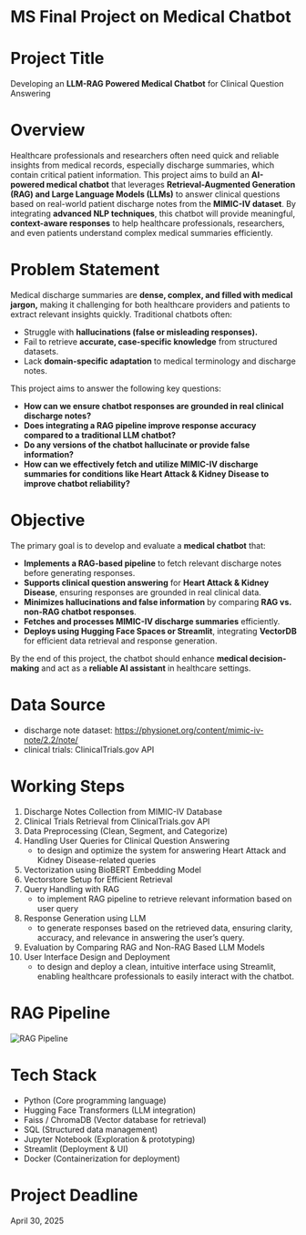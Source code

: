 # MS Final Project on Medical Chatbot

# Project Title

Developing an **LLM-RAG Powered Medical Chatbot** for Clinical Question Answering

# Overview

Healthcare professionals and researchers often need quick and reliable insights from medical records, especially discharge summaries, which contain critical patient information. This project aims to build an **AI-powered medical chatbot** that leverages **Retrieval-Augmented Generation (RAG) and Large Language Models (LLMs)** to answer clinical questions based on real-world patient discharge notes from the **MIMIC-IV dataset**. By integrating **advanced NLP techniques**, this chatbot will provide meaningful, **context-aware responses** to help healthcare professionals, researchers, and even patients understand complex medical summaries efficiently.

# Problem Statement

Medical discharge summaries are **dense, complex, and filled with medical jargon,** making it challenging for both healthcare providers and patients to extract relevant insights quickly. Traditional chatbots often:
- Struggle with **hallucinations (false or misleading responses).**
- Fail to retrieve **accurate, case-specific knowledge** from structured datasets.
- Lack **domain-specific adaptation** to medical terminology and discharge notes.

This project aims to answer the following key questions:
- **How can we ensure chatbot responses are grounded in real clinical discharge notes?**
- **Does integrating a RAG pipeline improve response accuracy compared to a traditional LLM chatbot?**
- **Do any versions of the chatbot hallucinate or provide false information?**
- **How can we effectively fetch and utilize MIMIC-IV discharge summaries for conditions like Heart Attack & Kidney Disease to improve chatbot reliability?**

# Objective

The primary goal is to develop and evaluate a **medical chatbot** that:

- **Implements a RAG-based pipeline** to fetch relevant discharge notes before generating responses.
- **Supports clinical question answering** for **Heart Attack & Kidney Disease**, ensuring responses are grounded in real clinical data.
- **Minimizes hallucinations and false information** by comparing **RAG vs. non-RAG chatbot responses**.
- **Fetches and processes MIMIC-IV discharge summaries** efficiently.
- **Deploys using Hugging Face Spaces or Streamlit**, integrating **VectorDB** for efficient data retrieval and response generation.

By the end of this project, the chatbot should enhance **medical decision-making** and act as a **reliable AI assistant** in healthcare settings.

# Data Source

- discharge note dataset: https://physionet.org/content/mimic-iv-note/2.2/note/
- clinical trials: ClinicalTrials.gov API

# Working Steps

1. Discharge Notes Collection from MIMIC-IV Database
2. Clinical Trials Retrieval from ClinicalTrials.gov API
3. Data Preprocessing (Clean, Segment, and Categorize)
4. Handling User Queries for Clinical Question Answering
   - to design and optimize the system for answering Heart Attack and Kidney Disease-related queries
5. Vectorization using BioBERT Embedding Model
6. Vectorstore Setup for Efficient Retrieval
7. Query Handling with RAG
   - to implement RAG pipeline to retrieve relevant information based on user query
8. Response Generation using LLM
   - to generate responses based on the retrieved data, ensuring clarity, accuracy, and relevance in answering the user’s query.
10. Evaluation by Comparing RAG and Non-RAG Based LLM Models
11. User Interface Design and Deployment
    - to design and deploy a clean, intuitive interface using Streamlit, enabling healthcare professionals to easily interact with the chatbot.

# RAG Pipeline

![RAG Pipeline](https://github.com/shibbir-ahmad24/CSIT-697-MS-Project-Medical-Chatbot/blob/main/RAG%20Pipeline.jpg)

# Tech Stack

- Python (Core programming language)
- Hugging Face Transformers (LLM integration)
- Faiss / ChromaDB (Vector database for retrieval)
- SQL (Structured data management)
- Jupyter Notebook (Exploration & prototyping)
- Streamlit (Deployment & UI)
- Docker (Containerization for deployment)

# Project Deadline 

April 30, 2025
